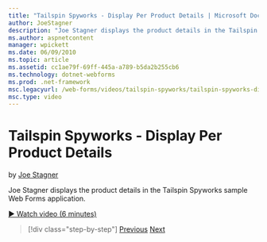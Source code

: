 ```yaml
---
title: "Tailspin Spyworks - Display Per Product Details | Microsoft Docs"
author: JoeStagner
description: "Joe Stagner displays the product details in the Tailspin Spyworks sample Web Forms application."
ms.author: aspnetcontent
manager: wpickett
ms.date: 06/09/2010
ms.topic: article
ms.assetid: cc1ae79f-69ff-445a-a789-b5da2b255cb6
ms.technology: dotnet-webforms
ms.prod: .net-framework
msc.legacyurl: /web-forms/videos/tailspin-spyworks/tailspin-spyworks-display-per-product-details
msc.type: video
---
```

Tailspin Spyworks - Display Per Product Details
====================
by [Joe Stagner](https://github.com/JoeStagner)

Joe Stagner displays the product details in the Tailspin Spyworks sample Web Forms application.

[&#9654; Watch video (6 minutes)](https://channel9.msdn.com/Blogs/ASP-NET-Site-Videos/tailspin-spyworks-display-per-product-details)

>[!div class="step-by-step"]
[Previous](tailspin-spyworks-display-the-product-list.md)
[Next](tailspin-spyworks-adding-items-to-the-shopping-cart.md)